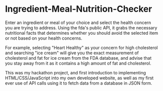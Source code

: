 # Ingredient-Meal-Nutrition-Checker

Enter an ingredient or meal of your choice and select the health concern you are trying to address. 
Using the fda's public API, it grabs the necessary nutritional facts that determines whether you 
should avoid the selected item or not based on your health concerns. 

For example, selecting "Heart Healthy" as your concern for high cholesterol and searching "ice cream"
will give you the exact measurement of cholesterol and fat for ice cream from the FDA database, and 
advise that you stay away from it as it contains a high amount of fat and cholesterol.

This was my hackathon project, and first introduction to implementing HTML/CSS/JavaScript into my 
own developed website, as well as my first ever use of API calls using it to fetch data from a 
database in JSON form.
